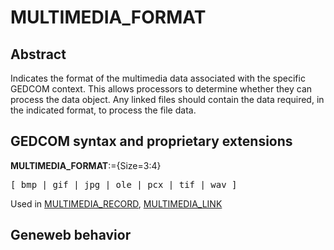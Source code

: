 ﻿<!-- licence GPL V2, cf https://github.com/TitiFix/geneweb -->
# MULTIMEDIA_FORMAT
## Abstract
Indicates the format of the multimedia data associated with the specific GEDCOM context. This
allows processors to determine whether they can process the data object. Any linked files should
contain the data required, in the indicated format, to process the file data.


## GEDCOM syntax and proprietary extensions

**MULTIMEDIA_FORMAT**:={Size=3:4}
<pre>
[ bmp | gif | jpg | ole | pcx | tif | wav ]
</pre>
Used in <a href=Ged.MULTIMEDIA_RECORD.md>MULTIMEDIA_RECORD</a>, <a href=Ged.MULTIMEDIA_LINK.md>MULTIMEDIA_LINK</a><br />


## Geneweb behavior


